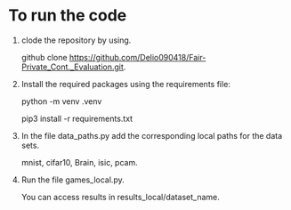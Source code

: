 # To run the code
1. clode the repository by using.
   
   github clone https://github.com/Delio090418/Fair-Private_Cont._Evaluation.git.
   
2. Install the required packages using the requirements file:
   
   python -m venv .venv
   
   pip3 install -r requirements.txt
   
4. In the file data_paths.py add the corresponding local paths for the data sets.
   
   mnist, cifar10, Brain, isic, pcam.
   
5. Run the file games_local.py.
   
   You can access results in results_local/dataset_name.
